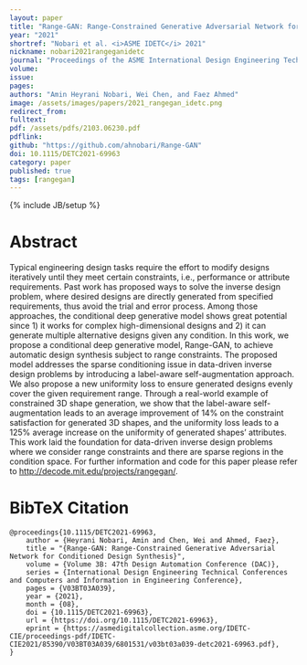 ```yaml
---
layout: paper
title: "Range-GAN: Range-Constrained Generative Adversarial Network for Conditioned Design Synthesis"
year: "2021"
shortref: "Nobari et al. <i>ASME IDETC</i> 2021"
nickname: nobari2021rangeganidetc
journal: "Proceedings of the ASME International Design Engineering Technical Conferences"
volume: 
issue: 
pages: 
authors: "Amin Heyrani Nobari, Wei Chen, and Faez Ahmed"
image: /assets/images/papers/2021_rangegan_idetc.png
redirect_from: 
fulltext: 
pdf: /assets/pdfs/2103.06230.pdf
pdflink: 
github: "https://github.com/ahnobari/Range-GAN"
doi: 10.1115/DETC2021-69963
category: paper
published: true
tags: [rangegan]
---
```

{% include JB/setup %}

# Abstract 

Typical engineering design tasks require the effort to modify designs iteratively until they meet certain constraints, i.e., performance or attribute requirements. Past work has proposed ways to solve the inverse design problem, where desired designs are directly generated from specified requirements, thus avoid the trial and error process. Among those approaches, the conditional deep generative model shows great potential since 1) it works for complex high-dimensional designs and 2) it can generate multiple alternative designs given any condition. In this work, we propose a conditional deep generative model, Range-GAN, to achieve automatic design synthesis subject to range constraints. The proposed model addresses the sparse conditioning issue in data-driven inverse design problems by introducing a label-aware self-augmentation approach. We also propose a new uniformity loss to ensure generated designs evenly cover the given requirement range. Through a real-world example of constrained 3D shape generation, we show that the label-aware self-augmentation leads to an average improvement of 14% on the constraint satisfaction for generated 3D shapes, and the uniformity loss leads to a 125% average increase on the uniformity of generated shapes’ attributes. This work laid the foundation for data-driven inverse design problems where we consider range constraints and there are sparse regions in the condition space. For further information and code for this paper please refer to http://decode.mit.edu/projects/rangegan/.



# BibTeX Citation

```
@proceedings{10.1115/DETC2021-69963,
    author = {Heyrani Nobari, Amin and Chen, Wei and Ahmed, Faez},
    title = "{Range-GAN: Range-Constrained Generative Adversarial Network for Conditioned Design Synthesis}",
    volume = {Volume 3B: 47th Design Automation Conference (DAC)},
    series = {International Design Engineering Technical Conferences and Computers and Information in Engineering Conference},
    pages = {V03BT03A039},
    year = {2021},
    month = {08},
    doi = {10.1115/DETC2021-69963},
    url = {https://doi.org/10.1115/DETC2021-69963},
    eprint = {https://asmedigitalcollection.asme.org/IDETC-CIE/proceedings-pdf/IDETC-CIE2021/85390/V03BT03A039/6801531/v03bt03a039-detc2021-69963.pdf},
}

```
